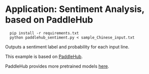 # Application: Sentiment Analysis, based on PaddleHub

```shell 
  pip install -r requirements.txt
  python paddlehub_sentiment.py < sample_Chinese_input.txt
```

Outputs a sentiment label and probability for each input line.

This example is based on <a
href="https://www.paddlepaddle.org.cn/hubdetail?name=senta_bilstm&en_category=SentimentAnalysis">PaddleHub</a>.

PaddleHub provides more pretrained models <a
href="https://www.paddlepaddle.org.cn/hublist">here</a>.




